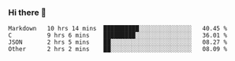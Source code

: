 ### Hi there 👋

<!--
**WShiBin/WShiBin** is a ✨ _special_ ✨ repository because its `README.md` (this file) appears on your GitHub profile.

Here are some ideas to get you started:

- 🔭 I’m currently working on ...
- 🌱 I’m currently learning ...
- 👯 I’m looking to collaborate on ...
- 🤔 I’m looking for help with ...
- 💬 Ask me about ...
- 📫 How to reach me: ...
- 😄 Pronouns: ...
- ⚡ Fun fact: ...
-->

<!--START_SECTION:waka-->

```text
Markdown   10 hrs 14 mins  ██████████░░░░░░░░░░░░░░░   40.45 %
C          9 hrs 6 mins    █████████░░░░░░░░░░░░░░░░   36.01 %
JSON       2 hrs 5 mins    ██░░░░░░░░░░░░░░░░░░░░░░░   08.27 %
Other      2 hrs 2 mins    ██░░░░░░░░░░░░░░░░░░░░░░░   08.09 %
```

<!--END_SECTION:waka-->
